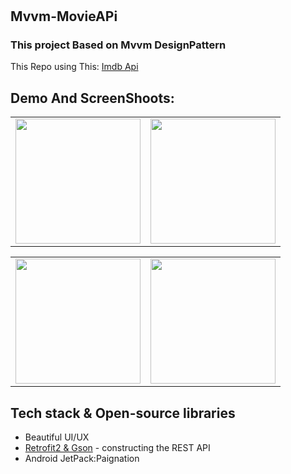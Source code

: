 
# <h2>Mvvm-MovieAPi</h2>
<h3>This project Based on Mvvm DesignPattern </h3>
 This Repo using This: <a href="https://www.themoviedb.org/documentation/api">Imdb Api</a>
 <h2>Demo And ScreenShoots:</h2>  
 
 <table>
  <tr>
    <td><img src="https://github.com/ali-safdarii/MvvmMovieAPi/blob/master/movie_mvvm.gif" alt=""  width="200"></td>
    <td><img src="https://github.com/ali-safdarii/MvvmMovieAPi/blob/master/20210809_164042.gif" alt=""  width="200" > </td>
  
  </tr>
 </table>
 
 <table>
  <tr>
    <td><img src="https://coffe-android.ir/public/images/screen_shoot_1.jpg" width="200"> </td>
    <td><img src="https://coffe-android.ir/public/images/screen_shoot_2.jpg" width="200"> </td>
  </tr>
 </table>

<h2>Tech stack & Open-source libraries</h2>  

<ul>
   <li> Beautiful UI/UX </li>
  <li><a href="https://github.com/square/retrofit">Retrofit2 &amp; Gson</a> - constructing the REST API</li>
  <li>
        Android JetPack:Paignation
  </li>
  </ul>
